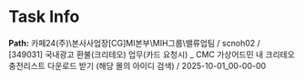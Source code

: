 # Task Info

**Path:** 카페24(주)\본사사업장\[CG]MI본부\MIH그룹\밸류업팀 / scnoh02 / [349031] 국내광고 환불(크리테오) 업무(카드 요청시) _ CMC 가상어드민 내 크리테오 충전리스트 다운로드 받기 (해당 몰의 아이디 검색) / 2025-10-01_00-00-00

